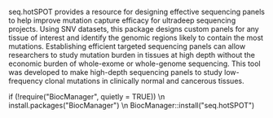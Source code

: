 seq.hotSPOT provides a resource for designing effective sequencing panels to help improve mutation capture efficacy for ultradeep sequencing projects. Using SNV datasets, this package designs custom panels for any tissue of interest and identify the genomic regions likely to contain the most mutations. Establishing efficient targeted sequencing panels can allow researchers to study mutation burden in tissues at high depth without the economic burden of whole-exome or whole-genome sequencing. This tool was developed to make high-depth sequencing panels to study low-frequency clonal mutations in clinically normal and cancerous tissues.


 if (!require("BiocManager", quietly = TRUE)) \n
   install.packages("BiocManager") \n
 BiocManager::install("seq.hotSPOT")


